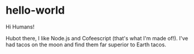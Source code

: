 # hello-world

Hi Humans!

Hubot there, I like Node.js and Cofeescript (that's what I'm made of!).
I've had tacos on the moon and find them far superior to Earth tacos.
